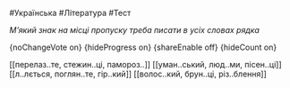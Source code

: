 #Українська #Література #Тест

*М’який знак на місці пропуску треба писати в усіх словах рядка*

{noChangeVote on}
{hideProgress on}
{shareEnable off}
{hideCount on}

[[перелаз..те, стежин..ці, памороз..]]
[[уман..ський, люд..ми, пісен..ці]]
[[л..лється, поглян..те, гір..кий]]
[[волос..кий, брун..ці, різ..блення]]
